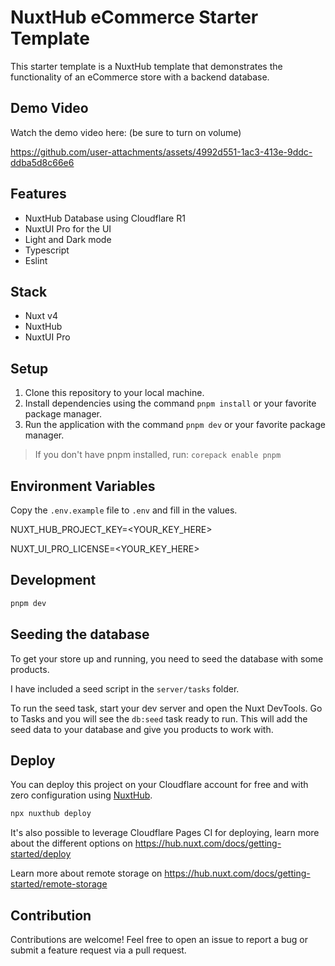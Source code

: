 # NuxtHub eCommerce Starter Template

This starter template is a NuxtHub template that demonstrates the functionality of an eCommerce store with a backend database.

## Demo Video

Watch the demo video here: (be sure to turn on volume)

https://github.com/user-attachments/assets/4992d551-1ac3-413e-9ddc-ddba5d8c66e6

## Features

- NuxtHub Database using Cloudflare R1
- NuxtUI Pro for the UI
- Light and Dark mode
- Typescript
- Eslint

## Stack

- Nuxt v4
- NuxtHub
- NuxtUI Pro

## Setup

1. Clone this repository to your local machine.
2. Install dependencies using the command `pnpm install` or your favorite package manager.
3. Run the application with the command `pnpm dev` or your favorite package manager.

> If you don't have pnpm installed, run: `corepack enable pnpm`

## Environment Variables

Copy the `.env.example` file to `.env` and fill in the values.

NUXT_HUB_PROJECT_KEY=<YOUR_KEY_HERE>

NUXT_UI_PRO_LICENSE=<YOUR_KEY_HERE>

## Development

```bash
pnpm dev
```

## Seeding the database

To get your store up and running, you need to seed the database with some products.

I have included a seed script in the `server/tasks` folder.

To run the seed task, start your dev server and open the Nuxt DevTools. Go to Tasks and you will see the `db:seed` task ready to run. This will add the seed data to your database and give you products to work with.

## Deploy

You can deploy this project on your Cloudflare account for free and with zero configuration using [NuxtHub](https://hub.nuxt.com).

```bash
npx nuxthub deploy
```

It's also possible to leverage Cloudflare Pages CI for deploying, learn more about the different options on https://hub.nuxt.com/docs/getting-started/deploy

Learn more about remote storage on https://hub.nuxt.com/docs/getting-started/remote-storage

## Contribution

Contributions are welcome! Feel free to open an issue to report a bug or submit a feature request via a pull request.

